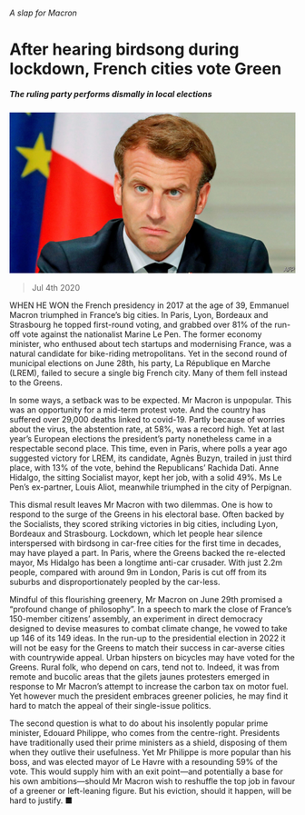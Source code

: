 ###### A slap for Macron

# After hearing birdsong during lockdown, French cities vote Green 

##### The ruling party performs dismally in local elections 

![image](images/20200704_EUP505.jpg) 

> Jul 4th 2020 

WHEN HE WON the French presidency in 2017 at the age of 39, Emmanuel Macron triumphed in France’s big cities. In Paris, Lyon, Bordeaux and Strasbourg he topped first-round voting, and grabbed over 81% of the run-off vote against the nationalist Marine Le Pen. The former economy minister, who enthused about tech startups and modernising France, was a natural candidate for bike-riding metropolitans. Yet in the second round of municipal elections on June 28th, his party, La République en Marche (LREM), failed to secure a single big French city. Many of them fell instead to the Greens.

In some ways, a setback was to be expected. Mr Macron is unpopular. This was an opportunity for a mid-term protest vote. And the country has suffered over 29,000 deaths linked to covid-19. Partly because of worries about the virus, the abstention rate, at 58%, was a record high. Yet at last year’s European elections the president’s party nonetheless came in a respectable second place. This time, even in Paris, where polls a year ago suggested victory for LREM, its candidate, Agnès Buzyn, trailed in just third place, with 13% of the vote, behind the Republicans’ Rachida Dati. Anne Hidalgo, the sitting Socialist mayor, kept her job, with a solid 49%. Ms Le Pen’s ex-partner, Louis Aliot, meanwhile triumphed in the city of Perpignan.


This dismal result leaves Mr Macron with two dilemmas. One is how to respond to the surge of the Greens in his electoral base. Often backed by the Socialists, they scored striking victories in big cities, including Lyon, Bordeaux and Strasbourg. Lockdown, which let people hear silence interspersed with birdsong in car-free cities for the first time in decades, may have played a part. In Paris, where the Greens backed the re-elected mayor, Ms Hidalgo has been a longtime anti-car crusader. With just 2.2m people, compared with around 9m in London, Paris is cut off from its suburbs and disproportionately peopled by the car-less.

Mindful of this flourishing greenery, Mr Macron on June 29th promised a “profound change of philosophy”. In a speech to mark the close of France’s 150-member citizens’ assembly, an experiment in direct democracy designed to devise measures to combat climate change, he vowed to take up 146 of its 149 ideas. In the run-up to the presidential election in 2022 it will not be easy for the Greens to match their success in car-averse cities with countrywide appeal. Urban hipsters on bicycles may have voted for the Greens. Rural folk, who depend on cars, tend not to. Indeed, it was from remote and bucolic areas that the gilets jaunes  protesters emerged in response to Mr Macron’s attempt to increase the carbon tax on motor fuel. Yet however much the president embraces greener policies, he may find it hard to match the appeal of their single-issue politics.

The second question is what to do about his insolently popular prime minister, Edouard Philippe, who comes from the centre-right. Presidents have traditionally used their prime ministers as a shield, disposing of them when they outlive their usefulness. Yet Mr Philippe is more popular than his boss, and was elected mayor of Le Havre with a resounding 59% of the vote. This would supply him with an exit point—and potentially a base for his own ambitions—should Mr Macron wish to reshuffle the top job in favour of a greener or left-leaning figure. But his eviction, should it happen, will be hard to justify. ■

